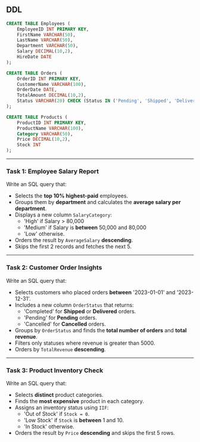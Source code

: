 ## DDL
```sql
CREATE TABLE Employees (
    EmployeeID INT PRIMARY KEY,
    FirstName VARCHAR(50),
    LastName VARCHAR(50),
    Department VARCHAR(50),
    Salary DECIMAL(10,2),
    HireDate DATE
);

CREATE TABLE Orders (
    OrderID INT PRIMARY KEY,
    CustomerName VARCHAR(100),
    OrderDate DATE,
    TotalAmount DECIMAL(10,2),
    Status VARCHAR(20) CHECK (Status IN ('Pending', 'Shipped', 'Delivered', 'Cancelled'))
);

CREATE TABLE Products (
    ProductID INT PRIMARY KEY,
    ProductName VARCHAR(100),
    Category VARCHAR(50),
    Price DECIMAL(10,2),
    Stock INT
);
```

---

### **Task 1: Employee Salary Report**
Write an SQL query that:
- Selects the **top 10% highest-paid** employees.
- Groups them by **department** and calculates the **average salary per department**.
- Displays a new column `SalaryCategory`:
  - 'High' if Salary > 80,000  
  - 'Medium' if Salary is **between** 50,000 and 80,000  
  - 'Low' otherwise.  
- Orders the result by `AverageSalary` **descending**.
- Skips the first 2 records and fetches the next 5.

---

### **Task 2: Customer Order Insights**
Write an SQL query that:
- Selects customers who placed orders **between** '2023-01-01' and '2023-12-31'.  
- Includes a new column `OrderStatus` that returns:
  - 'Completed' for **Shipped** or **Delivered** orders.  
  - 'Pending' for **Pending** orders.  
  - 'Cancelled' for **Cancelled** orders.  
- Groups by `OrderStatus` and finds the **total number of orders** and **total revenue**.  
- Filters only statuses where revenue is greater than 5000.  
- Orders by `TotalRevenue` **descending**.

---

### **Task 3: Product Inventory Check**
Write an SQL query that:
- Selects **distinct** product categories.
- Finds the **most expensive** product in each category.
- Assigns an inventory status using `IIF`:
  - 'Out of Stock' if `Stock = 0`.  
  - 'Low Stock' if `Stock` is **between** 1 and 10.  
  - 'In Stock' otherwise.  
- Orders the result by `Price` **descending** and skips the first 5 rows.

